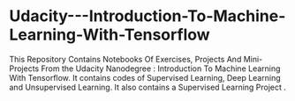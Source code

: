 # Udacity---Introduction-To-Machine-Learning-With-Tensorflow
This Repository Contains Notebooks Of Exercises, Projects And Mini-Projects From the Udacity Nanodegree : Introduction To Machine Learning With Tensorflow. It contains codes of Supervised Learning, Deep Learning and Unsupervised Learning. It also contains a Supervised Learning Project . 
